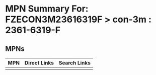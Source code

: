 



# MPN Summary For: FZECON3M23616319F > con-3m : 2361-6319-F

## MPNs
  

|MPN|Direct Links|Search Links|
| :--- | :--- | :--- |
||||
